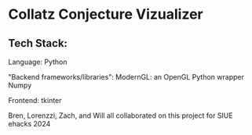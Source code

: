 # Collatz Conjecture Vizualizer

## Tech Stack:
Language: Python

"Backend frameworks/libraries":
ModernGL: an OpenGL Python wrapper
Numpy

Frontend:
tkinter

Bren, Lorenzzi, Zach, and Will all collaborated on this project for SIUE ehacks 2024
